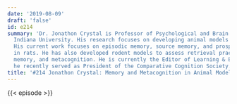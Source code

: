 ```yaml
---
date: '2019-08-09'
draft: 'false'
id: e214
summary: 'Dr. Jonathon Crystal is Professor of Psychological and Brain Sciences at
  Indiana University. His research focuses on developing animal models of cognition.
  His current work focuses on episodic memory, source memory, and prospective memory
  in rats. He has also developed rodent models to assess retrieval practice, working
  memory, and metacognition. He is currently the Editor of Learning & Behavior, and
  he recently served as President of the Comparative Cognition Society. '
title: '#214 Jonathon Crystal: Memory and Metacognition in Animal Models'
---
```

{{< episode >}}
